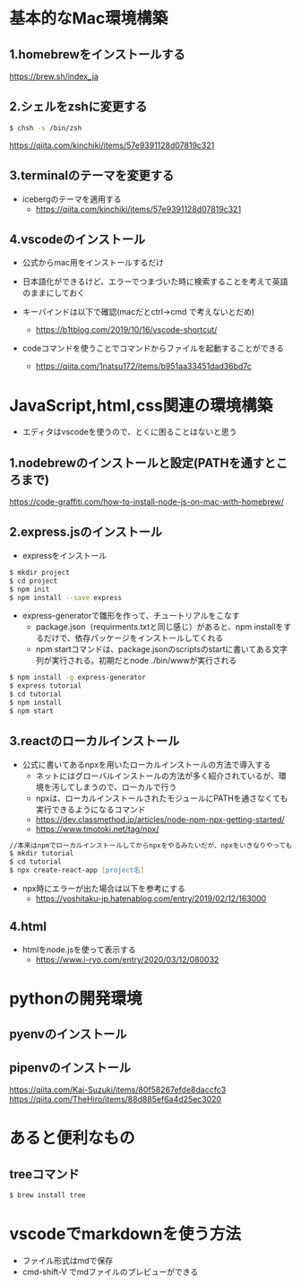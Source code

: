 
# 基本的なMac環境構築  

## 1.homebrewをインストールする
https://brew.sh/index_ja

## 2.シェルをzshに変更する
```zsh
$ chsh -s /bin/zsh
```

https://qiita.com/kinchiki/items/57e9391128d07819c321

## 3.terminalのテーマを変更する
- icebergのテーマを適用する
    - https://qiita.com/kinchiki/items/57e9391128d07819c321

## 4.vscodeのインストール
- 公式からmac用をインストールするだけ

- 日本語化ができるけど、エラーでつまづいた時に検索することを考えて英語のままにしておく

- キーバインドは以下で確認(macだとctrl->cmd で考えないとだめ)
    - https://b1tblog.com/2019/10/16/vscode-shortcut/

- codeコマンドを使うことでコマンドからファイルを起動することができる
    - https://qiita.com/1natsu172/items/b951aa33451dad36bd7c

# JavaScript,html,css関連の環境構築
- エディタはvscodeを使うので、とくに困ることはないと思う

## 1.nodebrewのインストールと設定(PATHを通すところまで)
https://code-graffiti.com/how-to-install-node-js-on-mac-with-homebrew/

## 2.express.jsのインストール
- expressをインストール
```zsh
$ mkdir project
$ cd project
$ npm init
$ npm install --save express
```

- express-generatorで雛形を作って、チュートリアルをこなす
    - package.json（requirments.txtと同じ感じ）があると、npm installをするだけで、依存パッケージをインストールしてくれる
    - npm startコマンドは、package.jsonのscriptsのstartに書いてある文字列が実行される。初期だとnode ./bin/wwwが実行される
```zsh
$ npm install -g express-generator 
$ express tutorial
$ cd tutorial
$ npm install
$ npm start
```

## 3.reactのローカルインストール
- 公式に書いてあるnpxを用いたローカルインストールの方法で導入する
    - ネットにはグローバルインストールの方法が多く紹介されているが、環境を汚してしまうので、ローカルで行う
    - npxは、ローカルインストールされたモジュールにPATHを通さなくても実行できるようになるコマンド
    - https://dev.classmethod.jp/articles/node-npm-npx-getting-started/
    - https://www.tmotoki.net/tag/npx/

```zsh
//本来はnpmでローカルインストールしてからnpxをやるみたいだが、npxをいきなりやってもローカルインストールされてから実行されるので問題ない
$ mkdir tutorial
$ cd tutorial
$ npx create-react-app [project名]
```

- npx時にエラーが出た場合は以下を参考にする
    - https://yoshitaku-jp.hatenablog.com/entry/2019/02/12/163000

## 4.html
- htmlをnode.jsを使って表示する
    - https://www.i-ryo.com/entry/2020/03/12/080032

# pythonの開発環境
## pyenvのインストール
## pipenvのインストール
https://qiita.com/Kai-Suzuki/items/80f58267efde8daccfc3
https://qiita.com/TheHiro/items/88d885ef6a4d25ec3020


# あると便利なもの
## treeコマンド
```zsh
$ brew install tree
```

# vscodeでmarkdownを使う方法
- ファイル形式はmdで保存
- cmd-shift-V でmdファイルのプレビューができる
